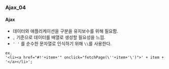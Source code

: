 ### Ajax_04

#### Ajax
- 데이터와 애플리케이션을 구분을 유지보수를 위해 필요함.
- `,` 기준으로 데이터를 배열로 생성할 필요성을 느낌.
- `' '` 를 순수한 문자열로 인식하기 위해 `\\`를 사용한다.
```
ex.
'<li><a href="#!'+item+'" onclick="fetchPage(\''+item+'\')">' + item + '</a></li>';
```
